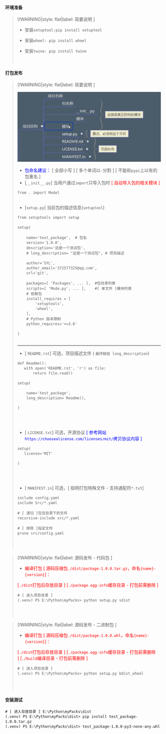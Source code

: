 <br/>



<!-- tabs:start -->



#### **环境准备**

>[!WARNING|style: flat|label: 简要说明 ]
>
>- 安装`setuptool:pip install setuptool`
>
>- 安装`wheel: pip install wheel`
>- 安装`twine: pip install twine`
>
>
>
><br/>



#### **打包发布**

>[!WARNING|style: flat|label: 简要说明 ]
>
>![image-20240921094539463](wwwroot\DocImage\image-20240921094539463.png ':size=500')
>
>- <span style='color:Blue'>包命名建议：</span> [ 全部小写 ] [ 多个单词以`-`分割 ] [ 不能和`pypi`上以有的包重名 ]
>- [`__init__.py`] 当用户通过`import`只导入包时 <span style='color:red'>[ 自动导入包的相关模块 ]</span>
>
>```shell
>from . import Model
>
>
>```
>
>- [`setup.py`] 当前包的描述信息(`setuptool`)
>
>```shell
>from setuptools import setup
>
>setup(
>
>     name='test_package',  # 包名
>     version='1.0.0',
>     description='这是一个测试包',
>     # long_description= "这是一个测试包", # 项目描述
>     
>     author='SYL',
>     author_email='372577325@qq.com',
>     url='git',
>     
>     packages=[ 'Packages', ... ],  #包目录列表
>     scripts=[ 'Mode.py', ... ],    #[ 单文件 ]模块列表
>     # 依赖包
>     install_requires = [
>         'setuptools',
>         'wheel',
>     ],
>     # Python 版本限制
>     python_requires='>=3.6'
>
>)
>
>
>```
>
>---
>
>
>
>- [ `README.rst`] 可选，项目描述文件 ( `最终赋给 long_description`)
>
>```shell
>def Readme():
>    with open('README.rst', 'r') as file:
>        return file.read()
>
>setup(
>
>     name='test_package',
>     long_description= Readme(),
>     
>)
>
>
>```
>
><br/>
>
>- [ `LICENSE.txt`]  可选，开源协议 <span style='color:Blue'>[ 参考网站`https://choosealicense.com/licenses/mit/`拷贝协议内容 ]</span>
>
>```shell
>setup(
>    license='MIT'
>     
>)
>
>
>```
>
><br/>
>
>- [ `MANIFEST.in`]  可选，[ 指明打包特殊文件 - 支持通配符`*.txt`]
>
>```in
>include config.yaml
>include Src/*.yaml
>
># [ 递归 ]包含目录下的文件
>recursive-include src/*.yaml
>
># [ 排除 ]指定文件
>prune src/config.yaml
>
>
>```
>
>
>
><br/>

>[!WARNING|style: flat|label: 源码发布 - 代码包 ]
>
>- <span style='color:red'>编译打包 [ 源码压缩包`./dist/package-1.0.0.tar.gz`，命名`{name}-{version}`]：</span>
>
>  <span style='color:red'>[`./dist`打包后存放目录 ] [`./package.egg-info`缓存目录 - 打包前需删除 ]</span>
>
>
>
>```shell
># [ 进入项目目录 ]
>(.venv) PS E:\Python\myPacks> python setup.py sdist
>
>
>```
>
><br/>

>[!WARNING|style: flat|label: 源码发布 - 二进制包 ]
>
>- <span style='color:red'>编译打包 [ 源码压缩包`./dist/package-1.0.0.whl`，命名`{name}-{version}`]：</span>
>
>  <span style='color:red'>[`./dist`打包后存放目录 ] [`./package.egg-info`缓存目录 - 打包前需删除 ] [`./build`编译目录 - 打包前需删除 ]</span>
>
>
>
>```shell
># [ 进入项目目录 ]
>(.venv) PS E:\Python\myPacks> python setup.py bdist_wheel 
>
>
>```
>
><br/>



#### **安装测试**

```shell
# [ 进入存放目录 ] E:\Python\myPacks\dist
(.venv) PS E:\Python\myPacks\dist> pip install test_package-1.0.0.tar.gz
(.venv) PS E:\Python\myPacks\dist> test_package-1.0.0-py3-none-any.whl


```





<!-- tabs:end -->



